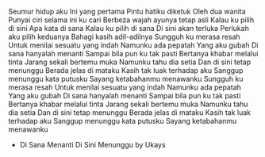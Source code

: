 Seumur hidup aku
Ini yang pertama
Pintu hatiku diketuk
Oleh dua wanita
Punyai ciri selama ini ku cari
Berbeza wajah ayunya tetap asli
Kalau ku pilih di sini
Apa kata di sana
Kalau ku pilih di sana
Di sini akan terluka
Perlukah aku pilih keduanya
Bahagi kasih adil-adilnya
Sungguh ku merasa resah
Untuk menilai sesuatu yang indah
Namunku ada pepatah
Yang aku gubah
Di sana hanyalah menanti
Sampai bila pun ku tak pasti
Bertanya khabar melalui tinta
Jarang sekali bertemu muka
Namunku tahu dia setia
Dan di sini tetap menunggu
Berada jelas di mataku
Kasih tak luak terhadap aku
Sanggup menunggu kata putusku
Sayang ketabahanmu menawanku
Sungguh ku merasa resah
Untuk menilai sesuatu yang indah
Namunku ada pepatah
Yang aku gubah
Di sana hanyalah menanti
Sampai bila pun ku tak pasti
Bertanya khabar melalui tinta
Jarang sekali bertemu muka
Namunku tahu dia setia
Dan di sini tetap menunggu
Berada jelas di mataku
Kasih tak luak terhadap aku
Sanggup menunggu kata putusku
Sayang ketabahanmu menawanku

- Di Sana Menanti Di Sini Menunggu
by Ukays
